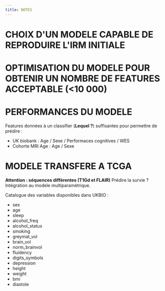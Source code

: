 ```yaml
---
title: NOTES
---
```




# CHOIX D'UN MODELE CAPABLE DE REPRODUIRE L'IRM INITIALE
# OPTIMISATION DU MODELE POUR OBTENIR UN NOMBRE DE FEATURES ACCEPTABLE (<10 000)
# PERFORMANCES DU MODELE

Features données à un classifier (**Lequel ?**) suffisantes pour permettre de prédire :
- UK biobank : Age / Sexe / Performaces cognitives / WES
- Cohorte MRI Age : Age / Sexe

# MODELE TRANSFERE A TCGA
**Attention : séquences différentes (T1Gd et FLAIR)**
Prédire la survie ?
Intégration au modele multiparamétrique.




Catalogue des variables disponibles dans UKBIO : 
- sex
- age
- sleep
- alcohol_freq
- alcohol_status
- smoking
- greymat_vol
- brain_vol
- norm_brainvol
- fluidency
- digits_symbols
- depression
- height
- weight
- bmi
- diastole

